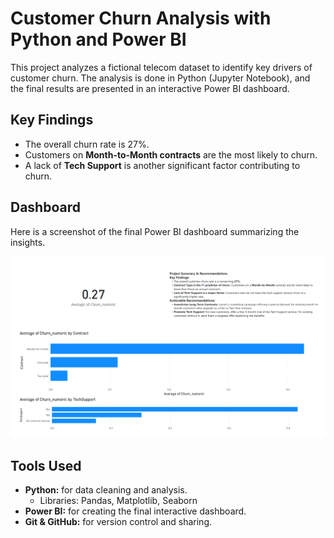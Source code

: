 # Customer Churn Analysis with Python and Power BI

This project analyzes a fictional telecom dataset to identify key drivers of customer churn. The analysis is done in Python (Jupyter Notebook), and the final results are presented in an interactive Power BI dashboard.

## Key Findings
- The overall churn rate is 27%.
- Customers on **Month-to-Month contracts** are the most likely to churn.
- A lack of **Tech Support** is another significant factor contributing to churn.

## Dashboard
Here is a screenshot of the final Power BI dashboard summarizing the insights.

![Power BI Dashboard](Churn-PowerBi-Dashboard.png)


## Tools Used
- **Python:** for data cleaning and analysis.
  - Libraries: Pandas, Matplotlib, Seaborn
- **Power BI:** for creating the final interactive dashboard.
- **Git & GitHub:** for version control and sharing.
